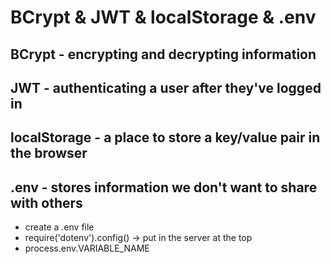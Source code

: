 # BCrypt & JWT & localStorage & .env

## BCrypt - encrypting and decrypting information

## JWT - authenticating a user after they've logged in

## localStorage - a place to store a key/value pair in the browser

## .env - stores information we don't want to share with others

- create a .env file
- require('dotenv').config() -> put in the server at the top
- process.env.VARIABLE_NAME
